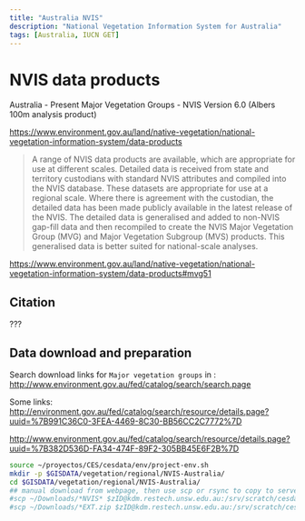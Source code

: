 ```yaml
---
title: "Australia NVIS"
description: "National Vegetation Information System for Australia"
tags: [Australia, IUCN GET]
---
```


# NVIS data products

Australia - Present Major Vegetation Groups - NVIS Version 6.0 (Albers 100m analysis product)

https://www.environment.gov.au/land/native-vegetation/national-vegetation-information-system/data-products

> A range of NVIS data products are available, which are appropriate for use at different scales.
> Detailed data is received from state and territory custodians with standard NVIS attributes and compiled into the NVIS database. These datasets are appropriate for use at a regional scale. Where there is agreement with the custodian, the detailed data has been made publicly available in the latest release of the NVIS.
> The detailed data is generalised and added to non-NVIS gap-fill data and then recompiled to create the NVIS Major Vegetation Group (MVG) and Major Vegetation Subgroup (MVS) products. This generalised data is better suited for national-scale analyses.

https://www.environment.gov.au/land/native-vegetation/national-vegetation-information-system/data-products#mvg51

## Citation

???

## Data download and preparation

Search download links for `Major vegetation groups` in :
http://www.environment.gov.au/fed/catalog/search/search.page

Some links:
http://environment.gov.au/fed/catalog/search/resource/details.page?uuid=%7B991C36C0-3FEA-4469-8C30-BB56CC2C7772%7D

http://www.environment.gov.au/fed/catalog/search/resource/details.page?uuid=%7B382D536D-FA34-474F-89F2-305BB45E6F2B%7D

```sh
source ~/proyectos/CES/cesdata/env/project-env.sh
mkdir -p $GISDATA/vegetation/regional/NVIS-Australia/
cd $GISDATA/vegetation/regional/NVIS-Australia/
## manual download from webpage, then use scp or rsync to copy to server
#scp ~/Downloads/*NVIS* $zID@kdm.restech.unsw.edu.au:/srv/scratch/cesdata/gisdata/vegetation/regional/NVIS-Australia
#scp ~/Downloads/*EXT.zip $zID@kdm.restech.unsw.edu.au:/srv/scratch/cesdata/gisdata/vegetation/regional/NVIS-Australia
```
